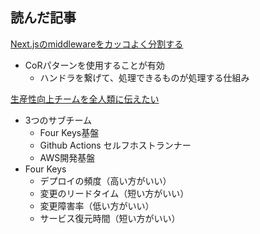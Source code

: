 ## 読んだ記事

[Next.jsのmiddlewareをカッコよく分割する](https://qiita.com/malvageee/items/36b8950b383f888cf27d)
- CoRパターンを使用することが有効
	- ハンドラを繋げて、処理できるものが処理する仕組み

[生産性向上チームを全人類に伝えたい](https://zenn.dev/cybozu_ept/articles/tell-whole-human-about-ept)
- 3つのサブチーム
	- Four Keys基盤
	- Github Actions セルフホストランナー
	- AWS開発基盤
- Four Keys
	- デプロイの頻度（高い方がいい）
	- 変更のリードタイム（短い方がいい）
	- 変更障害率（低い方がいい）
	- サービス復元時間（短い方がいい）

